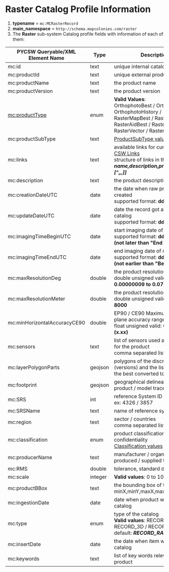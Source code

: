 # Raster Catalog Profile Information

1. **typename** = `mc:MCRasterRecord`
2. **main_namespace** = `http://schema.mapcolonies.com/raster`
3. The **Raster** sub-system Catalog profile fields with information of each of them:

| **PYCSW Queryable/XML <br/> Element Name** | **Type** | **Description** |
| ----------- | ----------- | ----------- |
| mc:id | text | unique internal catalog item id |
| mc:productId | text | unique external product id |
| mc:productName | text | the product name |
| mc:productVersion | text | the product version |
| [mc:productType](#productType) | enum  | **Valid Values**: <br/> OrthophotoBest / Orthophoto / OrthophotoHistory / RasterMapBest / RasterMap / RasterAidBest / RasterAid / RasterVector / RasterVectorBest |
| mc:productSubType | text | [ProductSubType values](/classified/raster/product_sub_type.md) |
| mc:links | text | available links for current product [CSW Links](/catalog-information/csw_links.md) <br /> structure of links in the format ***name,description,protocol,url[^„,[^„,]]*** |
| mc:description | text | the product description |
| mc:creationDateUTC | date | the date when raw product was created <br/> supported format: **dd/mm/yyyy** |
| mc:updateDateUTC | date | date the record got and update in catalog <br/> supported format: **dd/mm/yyyy** |
| mc:imagingTimeBeginUTC | date | start imaging date of raw product <br/> supported format: **dd/mm/yyyy  (not later than "End date")** |
| mc:imagingTimeEndUTC | date | end imaging date of raw product <br/> supported format: **dd/mm/yyyy  (not earlier than "Begin date")** |
| mc:maxResolutionDeg | double | the product resolution in degrees <br/> double unsigned valid: **0.00000009 to 0.072** |
| mc:maxResolutionMeter | double | the product resolution in meters <br/> double unsigned valid: **0.01 to 8000** |
| mc:minHorizontalAccuracyCE90 | double | EP90 / CE90 Maximum absolute plane accuracy range in meters <br/> float unsigned valid: **0.01 to 4000 (x.xx)** |
| mc:sensors | text | list of sensors used as a source for the product <br/> comma separated list |
| mc:layerPolygonParts | geojson | polygons of the discrete parts (versions) and the list of layers in the best converted to Geojson |
| mc:footprint | geojson | geographical delineation of the product / model trace |
| mc:SRS | int | reference System ID (EPSG), <br /> ex: 4326 / 3857 |
| mc:SRSName | text | name of reference system |
| mc:region | text | sector / countries <br/> comma separated list |
| mc:classification | enum  | product classification / confidentiality <br /> [Classification values](/classified/raster/classification_table.md) |
| mc:producerName | text | manufacturer / organization that produced / supplied the product |
| mc:RMS | double | tolerance, standard deviation in % |
| mc:scale | integer | **Valid values**: 0 to 100000000 |
| mc:productBBox | text | the bounding box of the product minX,minY,maxX,maxY |
| mc:ingestionDate | date | date when product was added to catalog |
| mc:type | enum | type of the catalog <br /> **Valid values**:  RECORD_RASTER / RECORD_3D / RECORD_DEM <br /> default: ***RECORD_RASTER***|
| mc:insertDate | date | the date when item was added to catalog |
| mc:keywords | text | list of key words relevant for product |